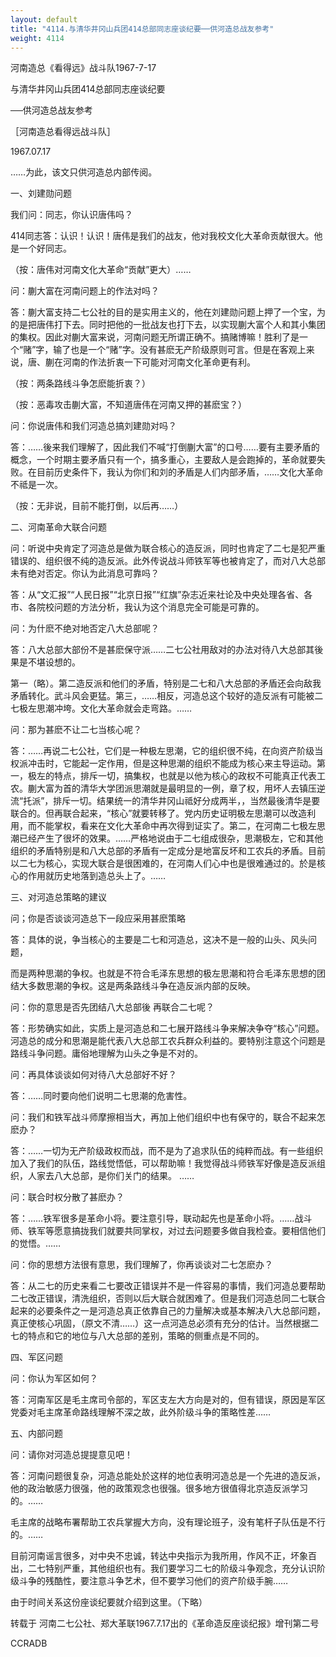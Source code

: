 ```yaml
---
layout: default
title: "4114.与清华井冈山兵团414总部同志座谈纪要──供河造总战友参考"
weight: 4114
---
```


河南造总《看得远》战斗队1967-7-17

与清华井冈山兵团414总部同志座谈纪要

──供河造总战友参考

［河南造总看得远战斗队］

1967.07.17

……为此，该文只供河造总内部传阅。

一、刘建勋问题

我们问：同志，你认识唐伟吗？

414同志答：认识！认识！唐伟是我们的战友，他对我校文化大革命贡献很大。他是一个好同志。

（按：唐伟对河南文化大革命“贡献”更大）……

问：蒯大富在河南问题上的作法对吗？

答：蒯大富支持二七公社的目的是实用主义的，他在刘建勋问题上押了一个宝，为的是把唐伟打下去。同时把他的一批战友也打下去，以实现蒯大富个人和其小集团的集权。因此对蒯大富来说，河南问题无所谓正确不。搞赌博嘛！胜利了是一个“赌”字，输了也是一个“赌”字。没有甚麽无产阶级原则可言。但是在客观上来说，唐、蒯在河南的作法折衷一下可能对河南文化革命更有利。

（按：两条路线斗争怎麽能折衷？）

（按：恶毒攻击蒯大富，不知道唐伟在河南又押的甚麽宝？）

问：你说唐伟和我们河造总搞刘建勋对吗？

答：……後来我们理解了，因此我们不喊“打倒蒯大富”的口号……要有主要矛盾的概念，一个时期主要矛盾只有一个，搞多重心，主要敌人是会跑掉的，革命就要失败。在目前历史条件下，我认为你们和刘的矛盾是人们内部矛盾，……文化大革命不祗是一次。

（按：无非说，目前不能打倒，以后再……）

二、河南革命大联合问题

问：听说中央肯定了河造总是做为联合核心的造反派，同时也肯定了二七是犯严重错误的、组织很不纯的造反派。此外传说战斗师铁军等也被肯定了，而对八大总部未有绝对否定。你认为此消息可靠吗？

答：从“文汇报”“人民日报”“北京日报”“红旗”杂志近来社论及中央处理各省、各市、各院校问题的方法分析，我认为这个消息完全可能是可靠的。

问：为什麽不绝对地否定八大总部呢？

答：八大总部大部份不是甚麽保守派……二七公社用敌对的办法对待八大总部其後果是不堪设想的。

第一（略）。第二造反派和他们的矛盾，特别是二七和八大总部的矛盾还会向敌我矛盾转化。武斗风会更猛。第三，……相反，河造总这个较好的造反派有可能被二七极左思潮冲垮。文化大革命就会走弯路。……

问：那为甚麽不让二七当核心呢？

答：……再说二七公社，它们是一种极左思潮，它的组织很不纯，在向资产阶级当权派冲击时，它能起一定作用，但是这种思潮的组织不能成为核心来主导运动。第一，极左的特点，排斥一切，搞集权，也就是以他为核心的政权不可能真正代表工农。蒯大富为首的清华大学团派思潮就是最明显的一例，章了权，用坏人去镇压逆流“托派”，排斥一切。结果统一的清华井冈山祗好分成两半，，当然最後清华是要联合的。但再联合起来，“核心”就要转移了。党内历史证明极左思潮可以改造利用，而不能掌权，看来在文化大革命中再次得到证实了。第二，在河南二七极左思潮已经产生了很坏的效果。……严格地说由于二七组成很杂，思潮极左，它和其他组织的矛盾特别是和八大总部的矛盾有一定成分是地富反坏和工农兵的矛盾。目前以二七为核心，实现大联合是很困难的，在河南人们心中也是很难通过的。於是核心的作用就历史地落到造总头上了。……

三、对河造总策略的建议

问；你是否谈谈河造总下一段应采用甚麽策略

答：具体的说，争当核心的主要是二七和河造总，这决不是一般的山头、风头问题，

而是两种思潮的争权。也就是不符合毛泽东思想的极左思潮和符合毛泽东思想的团结大多数思潮的争权。这是两条路线斗争在造反派内部的反映。

问：你的意思是否先团结八大总部後 再联合二七呢？

答：形势确实如此，实质上是河造总和二七展开路线斗争来解决争夺“核心”问题。河造总的成分和思潮是能代表八大总部工农兵群众利益的。要特别注意这个问题是路线斗争问题。庸俗地理解为山头之争是不对的。

问：再具体谈谈如何对待八大总部好不好？

答：……同时要向他们说明二七思潮的危害性。

问：我们和铁军战斗师摩擦相当大，再加上他们组织中也有保守的，联合不起来怎麽办？

答：……一切为无产阶级政权而战，而不是为了追求队伍的纯粹而战。有一些组织加入了我们的队伍，路线觉悟低，可以帮助嘛！我觉得战斗师铁军好像是造反派组织，人家去八大总部，是你们关门的结果。 ……

问：联合时权分散了甚麽办？

答：……铁军很多是革命小将。要注意引导，联动起先也是革命小将。……战斗师、铁军等愿意搞拢我们就要共同掌权，对过去问题要多做自我检查。要相信他们的觉悟。……

问：你的思想方法很有意思，我们理解了，你再谈谈对二七怎麽办？

答：从二七的历史来看二七要改正错误并不是一件容易的事情，我们河造总要帮助二七改正错误，清洗组织，否则以后大联合就困难了。但是我们河造总同二七联合起来的必要条件之一是河造总真正依靠自己的力量解决或基本解决八大总部问题，真正使核心巩固，（原文不清……）这一点河造总必须有充分的估计。当然根据二七的特点和它的地位与八大总部的差别，策略的侧重点是不同的。

四、军区问题

问：你认为军区如何？

答：河南军区是毛主席司令部的，军区支左大方向是对的，但有错误，原因是军区党委对毛主席革命路线理解不深之故，此外阶级斗争的策略性差……

五、内部问题

问：请你对河造总提提意见吧！

答：河南问题很复杂，河造总能处於这样的地位表明河造总是一个先进的造反派，他的政治敏感力很强，他的政策观念也很强。很多地方很值得北京造反派学习的。……

毛主席的战略布署帮助工农兵掌握大方向，没有理论班子，没有笔杆子队伍是不行的。……

目前河南谣言很多，对中央不忠诚，转达中央指示为我所用，作风不正，坏象百出，二七特别严重，其他组织也有。我们要学习二七的阶级斗争观念，充分认识阶级斗争的残酷性，要注意斗争艺术，但不要学习他们的资产阶级手腕……

由于时间关系这份座谈纪要就介绍到这里。（下略）

转载于 河南二七公社、郑大革联1967.7.17出的《革命造反座谈纪报》增刊第二号

CCRADB

